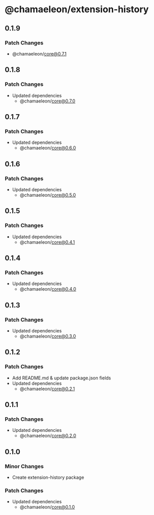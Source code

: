 # @chamaeleon/extension-history

## 0.1.9

### Patch Changes

- @chamaeleon/core@0.7.1

## 0.1.8

### Patch Changes

- Updated dependencies
  - @chamaeleon/core@0.7.0

## 0.1.7

### Patch Changes

- Updated dependencies
  - @chamaeleon/core@0.6.0

## 0.1.6

### Patch Changes

- Updated dependencies
  - @chamaeleon/core@0.5.0

## 0.1.5

### Patch Changes

- Updated dependencies
  - @chamaeleon/core@0.4.1

## 0.1.4

### Patch Changes

- Updated dependencies
  - @chamaeleon/core@0.4.0

## 0.1.3

### Patch Changes

- Updated dependencies
  - @chamaeleon/core@0.3.0

## 0.1.2

### Patch Changes

- Add README.md & update package.json fields
- Updated dependencies
  - @chamaeleon/core@0.2.1

## 0.1.1

### Patch Changes

- Updated dependencies
  - @chamaeleon/core@0.2.0

## 0.1.0

### Minor Changes

- Create extension-history package

### Patch Changes

- Updated dependencies
  - @chamaeleon/core@0.1.0
